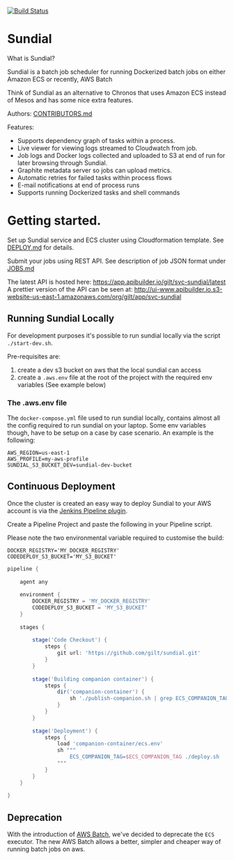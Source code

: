 [![Build Status](https://travis-ci.org/gilt/sundial.svg?branch=master)](https://travis-ci.org/gilt/sundial)

# Sundial

What is Sundial?

Sundial is a batch job scheduler for running Dockerized batch jobs on either Amazon ECS or recently, AWS Batch

Think of Sundial as an alternative to Chronos that uses Amazon ECS instead of Mesos and has some nice extra features.

Authors: [CONTRIBUTORS.md](CONTRIBUTORS.md)

Features:

  * Supports dependency graph of tasks within a process.
  * Live viewer for viewing logs streamed to Cloudwatch from job.
  * Job logs and Docker logs collected and uploaded to S3 at end of run for later browsing through Sundial.
  * Graphite metadata server so jobs can upload metrics.
  * Automatic retries for failed tasks within process flows
  * E-mail notifications at end of process runs
  * Supports running Dockerized tasks and shell commands

# Getting started.

Set up Sundial service and ECS cluster using Cloudformation template. See [DEPLOY.md](docs/DEPLOY.md) for details.

Submit your jobs using REST API. See description of job JSON format under [JOBS.md](docs/JOBS.md)

The latest API is hosted here: https://app.apibuilder.io/gilt/svc-sundial/latest
A prettier version of the API can be seen at: http://ui-www.apibuilder.io.s3-website-us-east-1.amazonaws.com/org/gilt/app/svc-sundial

## Running Sundial Locally

For development purposes it's possible to run sundial locally via the script `./start-dev.sh`.

Pre-requisites are:

1. create a dev s3 bucket on aws that the local sundial can access
2. create a `.aws.env` file at the root of the project with the required env variables (See example below)

### The .aws.env file

The `docker-compose.yml` file used to run sundial locally, contains almost all the config required to 
run sundial on your laptop. Some env variables though, have to be setup on a case by case scenario.
An example is the following:
```properties
AWS_REGION=us-east-1
AWS_PROFILE=my-aws-profile
SUNDIAL_S3_BUCKET_DEV=sundial-dev-bucket
```

## Continuous Deployment

Once the cluster is created an easy way to deploy Sundial to your AWS account is via the [Jenkins Pipeline plugin](https://jenkins.io/doc/book/pipeline/).

Create a Pipeline Project and paste the following in your Pipeline script.

Please note the two environmental variable required to customise the build:

```properties
DOCKER_REGISTRY='MY_DOCKER_REGISTRY'
CODEDEPLOY_S3_BUCKET='MY_S3_BUCKET'
```

```groovy
pipeline {
    
    agent any
    
    environment {
        DOCKER_REGISTRY = 'MY_DOCKER_REGISTRY'
        CODEDEPLOY_S3_BUCKET = 'MY_S3_BUCKET'
    }
    
    stages {
        
        stage('Code Checkout') {
            steps {
                git url: 'https://github.com/gilt/sundial.git'           
            }
        }
        
        stage('Building companion container') {
            steps {
                dir('companion-container') {
                    sh './publish-companion.sh | grep ECS_COMPANION_TAG > ecs.env' 
                }    
            }
        }
        
        stage('Deployment') {
            steps {
                load 'companion-container/ecs.env'
                sh """
                    ECS_COMPANION_TAG=$ECS_COMPANION_TAG ./deploy.sh
                """
            }
        }
    }
    
}
```

## Deprecation

With the introduction of [AWS Batch](https://aws.amazon.com/batch/), we've decided to deprecate the `ECS` executor. The new AWS Batch
allows a better, simpler and cheaper way of running batch jobs on aws.
